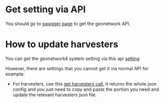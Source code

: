 # Get setting via API

You should go to [swagger page](https://geonetwork-edge.edge.aodn.org.au/geonetwork/doc/api/index.html) to get the
geonetwork API. 

# How to update harvesters
You can get the geonetwork4 system setting via this api [setting](https://geonetwork-edge.edge.aodn.org.au/geonetwork/srv/api/site/settings/details)

However, there are settings that you cannot get it via normal API for example:
* For harvesters, use this [get harvesters call](https://geonetwork-edge.edge.aodn.org.au/geonetwork/srv/api/aodn/setup/harvesters), it returns the whole json config and you just need to copy and paste the portion you need and update the relevant harvesters json file.


